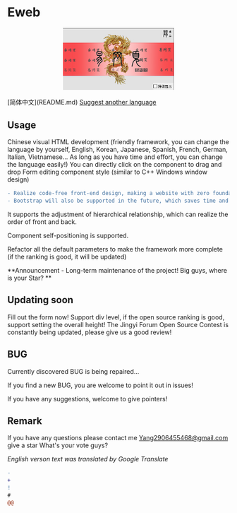 # Eweb
  <div  align="center">
  <p>
      <img width="50%" src="https://github.com/1234567Yang/Eweb/blob/main/%E6%98%93%E7%BD%91%E9%A1%B51.0/photos/LOGO.png">
  </p>
  
  </div>
  <div class = "language_choose">
  [简体中文](README.md)
  <a align="center" href="https://github.com/1234567Yang/Eweb/issues">Suggest another language</a>
  </div>
  
  
  ## Usage

Chinese visual HTML development (friendly framework, you can change the language by yourself, English, Korean, Japanese, Spanish, French, German, Italian, Vietnamese... As long as you have time and effort, you can change the language easily!)
You can directly click on the component to drag and drop
Form editing component style (similar to C++ Windows window design)
``` diff
- Realize code-free front-end design, making a website with zero foundation is not a dream
- Bootstrap will also be supported in the future, which saves time and looks beautiful
```
It supports the adjustment of hierarchical relationship, which can realize the order of front and back.

Component self-positioning is supported.

Refactor all the default parameters to make the framework more complete (if the ranking is good, it will be updated)


**Announcement - Long-term maintenance of the project! Big guys, where is your Star? **


## Updating soon

Fill out the form now! Support div level, if the open source ranking is good, support setting the overall height!
The Jingyi Forum Open Source Contest is constantly being updated, please give us a good review!

## BUG
Currently discovered BUG is being repaired...

If you find a new BUG, you are welcome to point it out in issues!

If you have any suggestions, welcome to give pointers!

## Remark

If you have any questions please contact me Yang2906455468@gmail.com
give a star
What's your vote guys?




*English verson text was translated by Google Translate*
``` diff
-
+
!
#
@@
```
